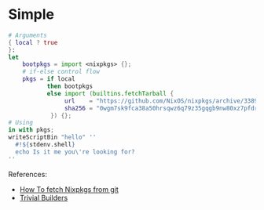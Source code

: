 # Simple

```nix
# Arguments
{ local ? true
}:
let
	bootpkgs = import <nixpkgs> {};
	# if-else control flow
	pkgs = if local
	       then bootpkgs
		   else import (builtins.fetchTarball {
				url    = "https://github.com/NixOS/nixpkgs/archive/3389f23412877913b9d22a58dfb241684653d7e9.tar.gz";
				sha256 = "0wgm7sk9fca38a50hrsqwz6q79z35gqgb9nw80xz7pfdr4jy9pf8";
			}) {};
# Using
in with pkgs;
writeScriptBin "hello" ''
  #!${stdenv.shell}
  echo Is it me you\'re looking for?
''
```

References:
- [How To fetch Nixpkgs from git](https://nixos.wiki/wiki/How_to_fetch_Nixpkgs_with_an_empty_NIX_PATH)
- [Trivial Builders](https://github.com/NixOS/nixpkgs/blob/master/pkgs/build-support/trivial-builders.nix#L58)
